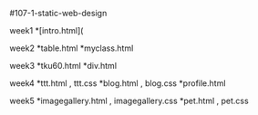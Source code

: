 #107-1-static-web-design

week1
*[intro.html](

week2
*table.html
*myclass.html

week3
*tku60.html
*div.html

week4
*ttt.html , ttt.css
*blog.html , blog.css
*profile.html

week5
*imagegallery.html , imagegallery.css
*pet.html , pet.css
<!--stackedit_data:
eyJoaXN0b3J5IjpbMTAzNjYxMTIyOV19
-->